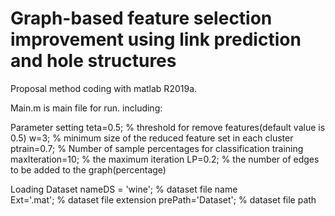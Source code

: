 # Graph-based feature selection improvement using link prediction and hole structures

Proposal method coding with matlab R2019a. 

Main.m is main file for run. including:

Parameter setting
teta=0.5;                % threshold for remove features(default value is 0.5)
w=3;                     % minimum size of the reduced feature set in each cluster
ptrain=0.7;              % Number of sample percentages for classification training    
maxIteration=10;         % the maximum iteration
LP=0.2;                  % the number of edges to be added to the graph(percentage)

Loading Dataset
nameDS = 'wine';            % dataset file name    
Ext='.mat';                 % dataset file extension
prePath='Dataset\';         % dataset file path
